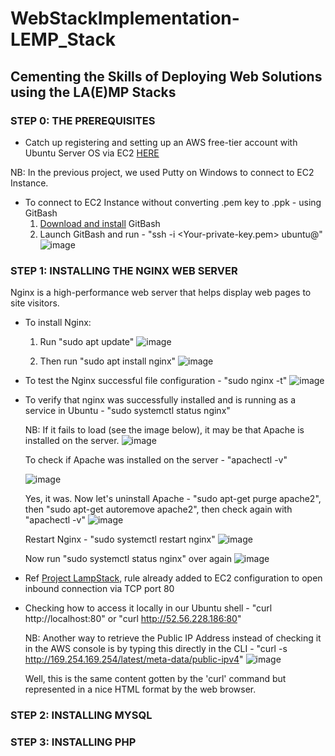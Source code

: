 # WebStackImplementation-LEMP_Stack
## Cementing the Skills of Deploying Web Solutions using the LA(E)MP Stacks

### STEP 0: THE PREREQUISITES
- Catch up registering and setting up an AWS free-tier account with Ubuntu Server OS via EC2 [HERE](https://github.com/yemikareem/LampStackImplementation#step-0-the-prerequisites)

NB: In the previous project, we used Putty on Windows to connect to EC2 Instance.

- To connect to EC2 Instance without converting .pem key to .ppk - using GitBash
  1. [Download and install](https://www.youtube.com/watch?v=qdwWe9COT9k) GitBash
  2. Launch GitBash and run - "ssh -i <Your-private-key.pem> ubuntu@<EC2-Public-IP-address>"
![image](https://github.com/yemikareem/WebStackImplementation-LEMP_Stack/assets/141459374/d2d352f1-8dec-49ba-8ff4-974b105cdb85)

### STEP 1: INSTALLING THE NGINX WEB SERVER
Nginx is a high-performance web server that helps display web pages to site visitors.
- To install Nginx:
  1. Run "sudo apt update"
     ![image](https://github.com/yemikareem/WebStackImplementation-LEMP_Stack/assets/141459374/f73c1b57-6273-411b-bdb5-5015a05d1a2c)

  2. Then run "sudo apt install nginx"
     ![image](https://github.com/yemikareem/WebStackImplementation-LEMP_Stack/assets/141459374/7a3a623d-4858-434f-8997-91c7bc0da394)

- To test the Nginx successful file configuration - "sudo nginx -t"
  ![image](https://github.com/yemikareem/WebStackImplementation-LEMP_Stack/assets/141459374/b20b6e1c-d373-40e3-b1e5-4983b3d2aa02)

- To verify that nginx was successfully installed and is running as a service in Ubuntu - "sudo systemctl status nginx"

  NB: If it fails to load (see the image below), it may be that Apache is installed on the server. 
  ![image](https://github.com/yemikareem/WebStackImplementation-LEMP_Stack/assets/141459374/06e2168c-3fd1-4b61-a9c1-e1cbf3497d53)

  To check if Apache was installed on the server - "apachectl -v"

  ![image](https://github.com/yemikareem/WebStackImplementation-LEMP_Stack/assets/141459374/872d4be8-b646-4351-a542-faee02f806b2)

  Yes, it was. Now let's uninstall Apache - "sudo apt-get purge apache2", then "sudo apt-get autoremove apache2", then check again with "apachectl -v"
  ![image](https://github.com/yemikareem/WebStackImplementation-LEMP_Stack/assets/141459374/1ddbb431-d772-47aa-af65-87be2cac19cc)

  Restart Nginx - "sudo systemctl restart nginx"
  ![image](https://github.com/yemikareem/WebStackImplementation-LEMP_Stack/assets/141459374/0620a163-b326-4074-8b0b-c03eebbf542b)

  Now run "sudo systemctl status nginx" over again
![image](https://github.com/yemikareem/WebStackImplementation-LEMP_Stack/assets/141459374/8b43bd75-6e1b-424f-901e-8caaafa0ba51)

- Ref [Project LampStack](https://github.com/yemikareem/LampStackImplementation#step-1-installing-apache-and-updating-the-firewall), rule already added to EC2 configuration to open inbound connection via TCP port 80 

- Checking how to access it locally in our Ubuntu shell - "curl http://localhost:80" or "curl http://52.56.228.186:80" 

  NB: Another way to retrieve the Public IP Address instead of checking it in the AWS console is by typing this directly in the CLI - "curl -s http://169.254.169.254/latest/meta-data/public-ipv4"
  ![image](https://github.com/yemikareem/WebStackImplementation-LEMP_Stack/assets/141459374/3f6a6f0e-addd-4bea-a741-671524d7d036)

  Well, this is the same content gotten by the 'curl' command but represented in a nice HTML format by the web browser.


### STEP 2: INSTALLING MYSQL




### STEP 3: INSTALLING PHP
